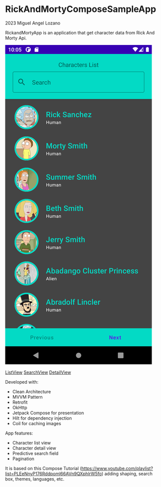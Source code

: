 # RickAndMortyComposeSampleApp
2023 Miguel Angel Lozano

RickandMortyApp is an application that get character data from Rick And Morty Api.

![ListView](/demo/ListView.png?raw=true "List View")

[ListView](demo/ListView.png)
[SearchView](demo/SearchView.png)
[DetailView](demo/DetailView.png)

Developed with:
- Clean Architecture 
- MVVM Pattern
- Retrofit
- OkHttp
- Jetpack Compose for presentation
- Hilt for dependency injection
- Coil for caching images 

App features:
- Character list view
- Character detail view
- Predictive search field
- Pagination

It is based on this Compose Tutorial (https://www.youtube.com/playlist?list=PLEeNnyP176Rddpoml66AVn9QXphlrW5fo) adding shaping, search box, themes, languages, etc.

